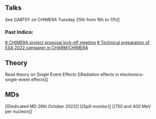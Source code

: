 
## Talks
See [[ABTEF on CHIMERA Tuesday 25th from 16h to 17h]]

### Past Indico:
[# CHIMERA project proposal kick-off meeting](https://indico.cern.ch/event/1032120/) 
[# Technical preparation of ESA 2022 campaign in CHARM/CHIMERA](https://indico.cern.ch/event/1200518/)

## Theory

Read theory on Single Event Effects [[Radiation effects in electronics-single-event effects]]

## MDs

[[Dedicated MD 26th October 2022]]
[[Spill monitor]]
[[750 and 400 MeV per nucleon]]
